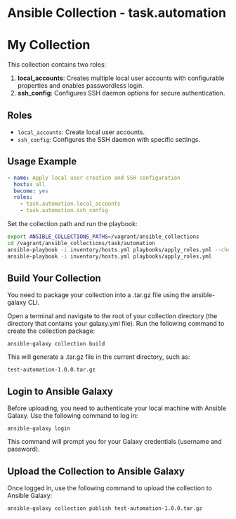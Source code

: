# Ansible Collection - task.automation

# My Collection

This collection contains two roles:

1. **local_accounts**: Creates multiple local user accounts with configurable properties and enables passwordless login.
2. **ssh_config**: Configures SSH daemon options for secure authentication.

## Roles
- `local_accounts`: Create local user accounts.
- `ssh_config`: Configures the SSH daemon with specific settings.

## Usage Example

```yaml
- name: Apply local user creation and SSH configuration
  hosts: all
  become: yes
  roles:
    - task.automation.local_accounts
    - task.automation.ssh_config
```

Set the collection path and run the playbook:

```bash
export ANSIBLE_COLLECTIONS_PATHS=/vagrant/ansible_collections
cd /vagrant/ansible_collections/task/automation
ansible-playbook -i inventory/hosts.yml playbooks/apply_roles.yml --check # CheckMode allows you to simulate the execution of a playbook without making any actual changes to the target systems
ansible-playbook -i inventory/hosts.yml playbooks/apply_roles.yml
```

## Build Your Collection

You need to package your collection into a .tar.gz file using the ansible-galaxy CLI.

Open a terminal and navigate to the root of your collection directory (the directory that contains your galaxy.yml file).
Run the following command to create the collection package:
```shell
ansible-galaxy collection build
```

This will generate a .tar.gz file in the current directory, such as:
```shell
test-automation-1.0.0.tar.gz
```

## Login to Ansible Galaxy

Before uploading, you need to authenticate your local machine with Ansible Galaxy. Use the following command to log in:
```shell
ansible-galaxy login
```
This command will prompt you for your Galaxy credentials (username and password).

## Upload the Collection to Ansible Galaxy

Once logged in, use the following command to upload the collection to Ansible Galaxy:
```shell
ansible-galaxy collection publish test-automation-1.0.0.tar.gz
```
